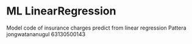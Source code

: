 # ML LinearRegression
Model code of insurance charges predict from linear regression 
Pattera jongwatananugul 63130500143
